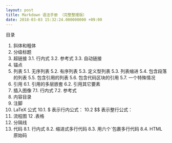 ```yaml
---
layout: post
title: Markdown 语法手册 （完整整理版）
date: 2018-03-03 15:32:24.000000000 +09:00
---
```

目录
1. 斜体和粗体
2. 分级标题
3. 超链接
3.1. 行内式
3.2. 参考式
3.3. 自动链接
4. 锚点
5. 列表
5.1. 无序列表
5.2. 有序列表
5.3. 定义型列表
5.3. 列表缩进
5.4. 包含段落的列表
5.5. 包含引用的列表
5.6. 包含代码区块的引用
5.7. 一个特殊情况
6. 引用
6.1. 引用的多层嵌套
6.2. 引用其它要素
7. 插入图像
7.1. 行内式
7.2. 参考式
8. 内容目录
9. 注脚
10. LaTeX 公式
10.1. $ 表示行内公式：
10.2 $$ 表示整行公式：
11. 流程图
12 .表格
13. 分隔线
14. 代码
8.1. 行内式
8.2. 缩进式多行代码
8.3. 用六个`包裹多行代码
8.4. HTML 原始码
